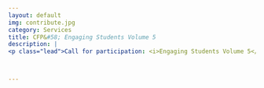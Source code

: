 ```yaml
---
layout: default
img: contribute.jpg
category: Services
title: CFP&#58; Engaging Students Volume 5
description: |
<p class="lead">Call for participation: <i>Engaging Students Volume 5</i><br/>We are now soliciting contributions to our fifth volume of <i>Engaging Students</i>.<br/><a href="http://www.flipcamp.org/es5cfp/">Want to read more...</a></p>



---
```

